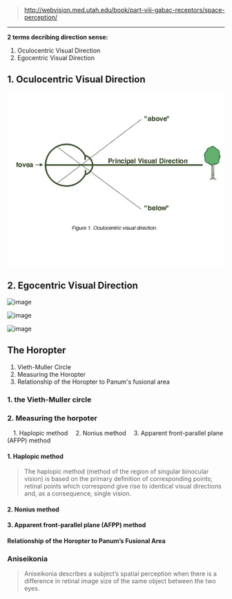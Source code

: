 > http://webvision.med.utah.edu/book/part-viii-gabac-receptors/space-perception/
-----------
**2 terms decribing direction sense:**
1. Oculocentric Visual Direction
2. Egocentric Visual Direction

## 1. Oculocentric Visual Direction
![image](https://github.com/wufun/hello-world/blob/master/Perception/Space1.jpg)

## 2. Egocentric Visual Direction
![image](http://webvision.med.utah.edu/imageswv/Space2.jpg)

![image](http://webvision.med.utah.edu/imageswv/Space3.jpg)


![image](http://webvision.med.utah.edu/imageswv/Space6.jpg)
## The Horopter
1. Vieth-Muller Circle
2. Measuring the Horopter
3. Relationship of the Horopter to Panum's fusional area

### 1. the Vieth-Muller circle

### 2. Measuring the horpoter
&ensp;&ensp;1. Haplopic method
&ensp;&ensp;2. Nonius method
&ensp;&ensp;3. Apparent front-parallel plane (AFPP) method

#### 1. Haplopic method
> The haplopic method (method of the region of singular binocular vision) is based on the primary definition of corresponding points; retinal points which correspond give rise to identical visual directions and, as a consequence, single vision.

#### 2. Nonius method
#### 3. Apparent front-parallel plane (AFPP) method

#### Relationship of the Horopter to Panum’s Fusional Area

### Aniseikonia
> Aniseikonia describes a subject’s spatial perception when there is a difference in retinal image size of the same object between the two eyes.

